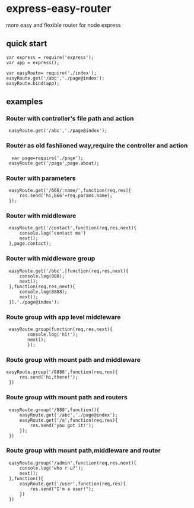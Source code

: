 # express-easy-router
more easy and flexible router for node express

## quick start
```
var express = require('express');
var app = express();

var easyRoute= require('./index');
easyRoute.get('/abc','./page@index');
easyRoute.bind(app);
```
## examples


### Router with controller's file path and action
```
 easyRoute.get('/abc','./page@index');
```
### Router as old fashiioned way,require the controller and action
```
  var page=require('./page');
 easyRoute.get('/page',page.about);
```
### Router with parameters
```
 easyRoute.get('/666/:name/',function(req,res){
	 res.send('hi,666'+req.params.name);
 });
```

 ### Router with middleware 
```
 easyRoute.get('/contact',function(req,res,next){
	 console.log('contact me')
	 next();
 },page.contact);
 ```
 ### Router with middleware group
```
 easyRoute.get('/bbc',[function(req,res,next){
	 console.log(888);
	 next();
 },function(req,res,next){
	 console.log(8888);
	 next();
 }],'./page@index');
 ```

 ### Route group with app level middleware
```
 easyRoute.group(function(req,res,next){
		console.log('hi!');
		next();
		});	
```		
### Route group with mount path and middleware 

```
easyRoute.group('/8888',function(req,res){
	 res.send('hi,there!');
 })
```
### Route group with mount path and routers 
```
 easyRoute.group('/888',function(){
	 easyRoute.get('/abc','./page@index');
	 easyRoute.get('/a',function(req,res){
		 res.send('you got it!');
	 });
 })
```
 ### Route group with mount path,middleware and router
```
 easyRoute.group('/admin',function(req,res,next){
	 console.log('who r u?');
	 next();
 },function(){
	 easyRoute.get('/user',function(req,res){
		 res.send("I'm a user!");
	 })
 })
```
 
  
